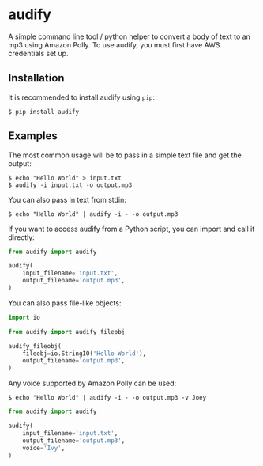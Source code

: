 audify
======

A simple command line tool / python helper to convert a body of text to an mp3
using Amazon Polly. To use audify, you must first have AWS credentials set up.

Installation
------------

It is recommended to install audify using `pip`:

```
$ pip install audify
```

Examples
--------

The most common usage will be to pass in a simple text file and get the output:

```
$ echo "Hello World" > input.txt
$ audify -i input.txt -o output.mp3
```

You can also pass in text from stdin:

```
$ echo "Hello World" | audify -i - -o output.mp3
```

If you want to access audify from a Python script, you can import and call it
directly:

```python
from audify import audify

audify(
    input_filename='input.txt',
    output_filename='output.mp3',
)
```
You can also pass file-like objects:

```python
import io

from audify import audify_fileobj

audify_fileobj(
    fileobj=io.StringIO('Hello World'),
    output_filename='output.mp3',
)
```

Any voice supported by Amazon Polly can be used:

```
$ echo "Hello World" | audify -i - -o output.mp3 -v Joey
```

```python
from audify import audify

audify(
    input_filename='input.txt',
    output_filename='output.mp3',
    voice='Ivy',
)
```
